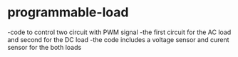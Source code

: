 # programmable-load
-code to control two circuit with PWM signal
-the first circuit for the AC load and second for the DC load
-the code includes a voltage sensor and curent sensor for the both loads
